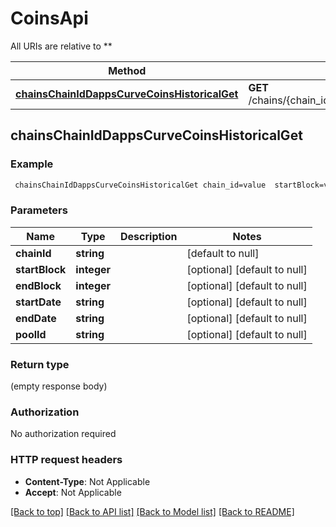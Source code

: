 # CoinsApi

All URIs are relative to **

Method | HTTP request | Description
------------- | ------------- | -------------
[**chainsChainIdDappsCurveCoinsHistoricalGet**](CoinsApi.md#chainsChainIdDappsCurveCoinsHistoricalGet) | **GET** /chains/{chain_id}/dapps/curve/coins/historical | 



## chainsChainIdDappsCurveCoinsHistoricalGet



### Example

```bash
 chainsChainIdDappsCurveCoinsHistoricalGet chain_id=value  startBlock=value  endBlock=value  startDate=value  endDate=value  poolId=value
```

### Parameters


Name | Type | Description  | Notes
------------- | ------------- | ------------- | -------------
 **chainId** | **string** |  | [default to null]
 **startBlock** | **integer** |  | [optional] [default to null]
 **endBlock** | **integer** |  | [optional] [default to null]
 **startDate** | **string** |  | [optional] [default to null]
 **endDate** | **string** |  | [optional] [default to null]
 **poolId** | **string** |  | [optional] [default to null]

### Return type

(empty response body)

### Authorization

No authorization required

### HTTP request headers

- **Content-Type**: Not Applicable
- **Accept**: Not Applicable

[[Back to top]](#) [[Back to API list]](../README.md#documentation-for-api-endpoints) [[Back to Model list]](../README.md#documentation-for-models) [[Back to README]](../README.md)

